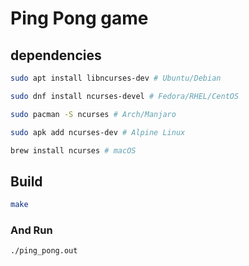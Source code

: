 # Ping Pong game  
## dependencies
```sh
sudo apt install libncurses-dev # Ubuntu/Debian

sudo dnf install ncurses-devel # Fedora/RHEL/CentOS

sudo pacman -S ncurses # Arch/Manjaro

sudo apk add ncurses-dev # Alpine Linux

brew install ncurses # macOS
```  
## Build  
```sh
make
```  
### And Run  
```sh
./ping_pong.out
```  
